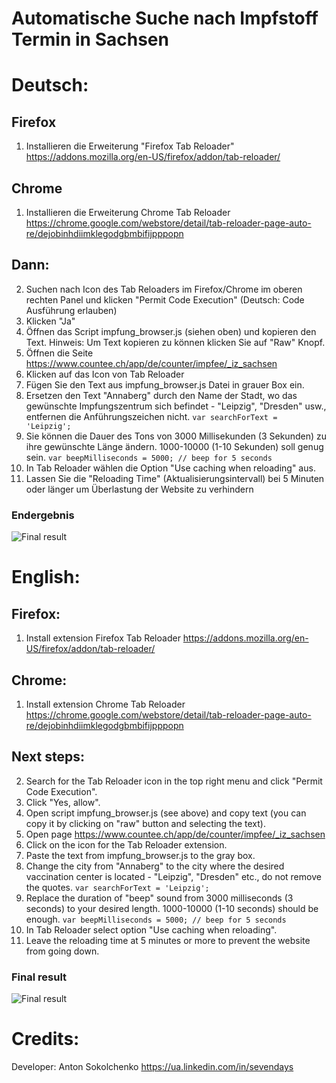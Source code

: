 # Automatische Suche nach Impfstoff Termin in Sachsen

# Deutsch:
## Firefox
1. Installieren die Erweiterung "Firefox Tab Reloader" https://addons.mozilla.org/en-US/firefox/addon/tab-reloader/
## Chrome
1. Installieren die Erweiterung Chrome Tab Reloader https://chrome.google.com/webstore/detail/tab-reloader-page-auto-re/dejobinhdiimklegodgbmbifijpppopn

## Dann:
2. Suchen nach Icon des Tab Reloaders im Firefox/Chrome im oberen rechten Panel und klicken "Permit Code Execution" (Deutsch: Code Ausführung erlauben)
3. Klicken "Ja"
4. Öffnen das Script impfung_browser.js (siehen oben) und kopieren den Text.
Hinweis: Um Text kopieren zu können klicken Sie auf "Raw" Knopf.
5. Öffnen die Seite https://www.countee.ch/app/de/counter/impfee/_iz_sachsen
6. Klicken auf das Icon von Tab Reloader
7. Fügen Sie den Text aus impfung_browser.js Datei in grauer Box ein.
8. Ersetzen den Text "Annaberg" durch den Name der Stadt, wo das gewünschte Impfungszentrum sich befindet - "Leipzig", "Dresden" usw., entfernen die Anführungszeichen nicht. 
```var searchForText = 'Leipzig';```
9. Sie können die Dauer des Tons von 3000 Millisekunden (3 Sekunden) zu ihre gewünschte Länge ändern. 1000-10000 (1-10 Sekunden) soll genug sein.
```var beepMilliseconds = 5000; // beep for 5 seconds ```
10. In Tab Reloader wählen die Option "Use caching when reloading" aus.
11. Lassen Sie die "Reloading Time" (Aktualisierungsintervall) bei 5 Minuten oder länger um Überlastung der Website zu verhindern

### Endergebnis
![Final result](/Screenshot1.png)

# English:

## Firefox:
1. Install extension Firefox Tab Reloader https://addons.mozilla.org/en-US/firefox/addon/tab-reloader/
## Chrome:
1. Install extension Chrome Tab Reloader https://chrome.google.com/webstore/detail/tab-reloader-page-auto-re/dejobinhdiimklegodgbmbifijpppopn

## Next steps:
2. Search for the Tab Reloader icon in the top right menu and click "Permit Code Execution".
3. Click "Yes, allow".
4. Open script impfung_browser.js (see above) and copy text (you can copy it by clicking on "raw" button and selecting the text).
5. Open page https://www.countee.ch/app/de/counter/impfee/_iz_sachsen
6. Click on the icon for the Tab Reloader extension.
7. Paste the text from impfung_browser.js to the gray box.
8. Change the city from "Annaberg" to the city where the desired vaccination center is located - "Leipzig", "Dresden" etc., do not remove the quotes.
```var searchForText = 'Leipzig';```
9. Replace the duration of "beep" sound from 3000 milliseconds (3 seconds) to your desired length. 1000-10000 (1-10 seconds) should be enough.
```var beepMilliseconds = 5000; // beep for 5 seconds ```
10. In Tab Reloader select option "Use caching when reloading".
11. Leave the reloading time at 5 minutes or more to prevent the website from going down.

### Final result
![Final result](/Screenshot1.png)

# Credits:
Developer: Anton Sokolchenko https://ua.linkedin.com/in/sevendays
